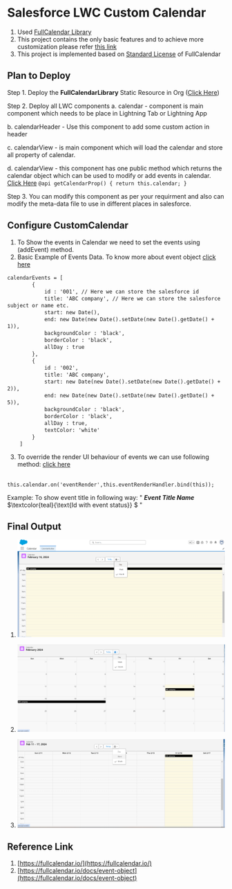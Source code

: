 # Salesforce LWC Custom Calendar
1. Used [FullCalendar Library](https://fullcalendar.io/docs)
2. This project contains the only basic features and to achieve more customization please refer [this link](https://fullcalendar.io/docs)
3. This project is implemented based on [Standard License](https://fullcalendar.io/pricing) of FullCalendar

## Plan to Deploy

Step 1. Deploy the **FullCalendarLibrary** Static Resource in Org ([Click Here](https://github.com/Patelsujeet/Salesforce-LWC-Custom-Calendar/tree/main/force-app/main/default/staticresources))

Step 2. Deploy all LWC components
   a. calendar - component is main component which needs to be place in Lightning Tab or Lightning App

   b. calendarHeader - Use this component to add some custom action in header

   c. calendarView - is main component which will load the calendar and store all property of calendar.
    
   d. calendarView - this component has one public method which returns the calendar object which can be used to modify or add events in calendar. [Click Here](https://github.com/Patelsujeet/Salesforce-LWC-Custom-Calendar/blob/5f18ba23bce1ab6299d092b28280f382c031ce47/force-app/main/default/lwc/calendarView/calendarView.js#L59)
    ```
    @api
    getCalendarProp() {
        return this.calendar;
    }
    ```

Step 3. You can modify this component as per your requirment and also can modify the meta-data file to use in different places in salesforce.

## Configure CustomCalendar
1. To Show the events in Calendar we need to set the events using (addEvent) method.
2. Basic Example of Events Data. To know more about event object [click here](https://fullcalendar.io/docs/event-object)
```
calendarEvents = [
        {
            id : '001', // Here we can store the salesforce id
            title: 'ABC company', // Here we can store the salesforce subject or name etc.
            start: new Date(),
            end: new Date(new Date().setDate(new Date().getDate() + 1)),
            backgroundColor : 'black',
            borderColor : 'black',
            allDay : true
        },
        {
            id : '002',
            title: 'ABC company',
            start: new Date(new Date().setDate(new Date().getDate() + 2)),
            end: new Date(new Date().setDate(new Date().getDate() + 5)),
            backgroundColor : 'black',
            borderColor : 'black',
            allDay : true,
            textColor: 'white'
        }
    ]
```
3. To override the render UI behaviour of events we can use following method: [click here](https://github.com/Patelsujeet/Salesforce-LWC-Custom-Calendar/blob/5f18ba23bce1ab6299d092b28280f382c031ce47/force-app/main/default/lwc/calendar/calendar.js#L73)
```
    this.calendar.on('eventRender',this.eventRenderHandler.bind(this));
```
Example:
To show event title in following way:
" **_Event Title Name_** $`\textcolor{teal}{\text{Id with event status}} `$ "

## Final Output
1. ![dayGrid](https://github.com/Patelsujeet/Salesforce-LWC-Custom-Calendar/blob/main/dayGrid.png)

2. ![Month Grid](https://github.com/Patelsujeet/Salesforce-LWC-Custom-Calendar/blob/main/month.png)

3. ![Week Grid](https://github.com/Patelsujeet/Salesforce-LWC-Custom-Calendar/blob/main/week%20grid.png)

## Reference Link
1. [https://fullcalendar.io/](https://fullcalendar.io/)
2. [https://fullcalendar.io/docs/event-object](https://fullcalendar.io/docs/event-object)
